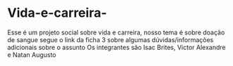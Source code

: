 # Vida-e-carreira-
Esse é um projeto social sobre vida e carreira, nosso tema é sobre doação de sangue
segue o link da ficha 3 sobre algumas dúvidas/informações adicionais sobre o assunto
Os integrantes são Isac Brites, Victor Alexandre e Natan Augusto
